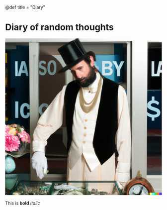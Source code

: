 @def title = "Diary"

# **Diary of random thoughts**

![lincoln](../assets/images/lincoln.jpg)

This is **bold** *italic*